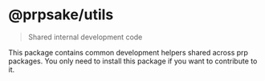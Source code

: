 # @prpsake/utils

> Shared internal development code

This package contains common development helpers shared across prp packages. You only need to install this package if you want to contribute to it.
